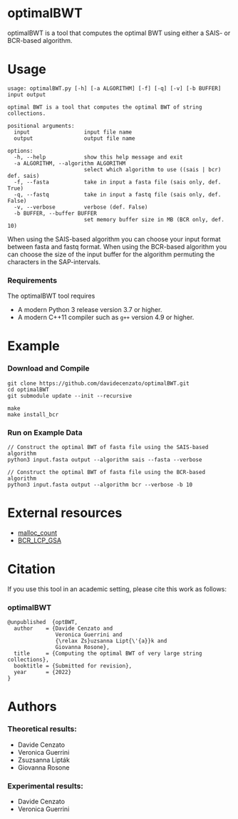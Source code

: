 # optimalBWT
optimalBWT is a tool that computes the optimal BWT using either a SAIS- or BCR-based algorithm.

# Usage

```
usage: optimalBWT.py [-h] [-a ALGORITHM] [-f] [-q] [-v] [-b BUFFER] input output

optimal BWT is a tool that computes the optimal BWT of string collections.

positional arguments:
  input                 input file name
  output                output file name

options:
  -h, --help            show this help message and exit
  -a ALGORITHM, --algorithm ALGORITHM
                        select which algorithm to use ((sais | bcr) def. sais)
  -f, --fasta           take in input a fasta file (sais only, def. True)
  -q, --fastq           take in input a fastq file (sais only, def. False)
  -v, --verbose         verbose (def. False)
  -b BUFFER, --buffer BUFFER
                        set memory buffer size in MB (BCR only, def. 10)
```
When using the SAIS-based algorithm you can choose your input format between fasta and fastq format. When using the BCR-based algorithm you can choose the size of the input buffer for the algorithm permuting the characters in the SAP-intervals.

### Requirements

The optimalBWT tool requires
* A modern Python 3 release version 3.7 or higher.
* A modern C++11 compiler such as `g++` version 4.9 or higher.

# Example

### Download and Compile

```console
git clone https://github.com/davidecenzato/optimalBWT.git
cd optimalBWT
git submodule update --init --recursive

make
make install_bcr
```

### Run on Example Data

```console
// Construct the optimal BWT of fasta file using the SAIS-based algorithm
python3 input.fasta output --algorithm sais --fasta --verbose 

// Construct the optimal BWT of fasta file using the BCR-based algorithm
python3 input.fasta output --algorithm bcr --verbose -b 10
```

# External resources

* [malloc_count](https://github.com/bingmann/malloc_count)
* [BCR_LCP_GSA](https://github.com/giovannarosone/BCR_LCP_GSA.git)

# Citation 

If you use this tool in an academic setting, please cite this work as follows:

### optimalBWT
    @unpublished  {optBWT,
      author    = {Davide Cenzato and
                   Veronica Guerrini and
                   {\relax Zs}uzsanna Lipt{\'{a}}k and
                   Giovanna Rosone},
      title     = {Computing the optimal BWT of very large string collections},
      booktitle = {Submitted for revision},
      year      = {2022}
    }

# Authors

### Theoretical results:

* Davide Cenzato
* Veronica Guerrini
* Zsuzsanna Lipták
* Giovanna Rosone

### Experimental results:

* Davide Cenzato
* Veronica Guerrini
